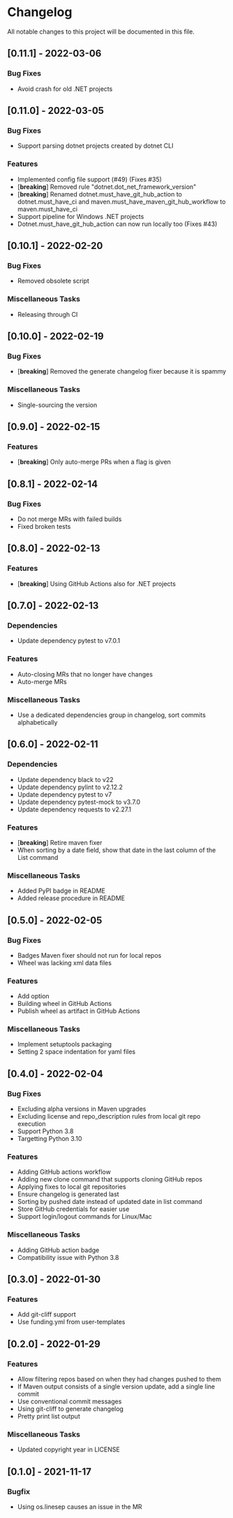 # Changelog
All notable changes to this project will be documented in this file.

## [0.11.1] - 2022-03-06

### Bug Fixes

- Avoid crash for old .NET projects

## [0.11.0] - 2022-03-05

### Bug Fixes

- Support parsing dotnet projects created by dotnet CLI

### Features

- Implemented config file support (#49) (Fixes #35)
- [**breaking**] Removed rule "dotnet.dot_net_framework_version"
- [**breaking**] Renamed dotnet.must_have_git_hub_action to dotnet.must_have_ci and maven.must_have_maven_git_hub_workflow to maven.must_have_ci
- Support pipeline for Windows .NET projects
- Dotnet.must_have_git_hub_action can now run locally too (Fixes #43)

## [0.10.1] - 2022-02-20

### Bug Fixes

- Removed obsolete script

### Miscellaneous Tasks

- Releasing through CI

## [0.10.0] - 2022-02-19

### Bug Fixes

- [**breaking**] Removed the generate changelog fixer because it is spammy

### Miscellaneous Tasks

- Single-sourcing the version

## [0.9.0] - 2022-02-15

### Features

- [**breaking**] Only auto-merge PRs when a flag is given

## [0.8.1] - 2022-02-14

### Bug Fixes

- Do not merge MRs with failed builds
- Fixed broken tests

## [0.8.0] - 2022-02-13

### Features

- [**breaking**] Using GitHub Actions also for .NET projects

## [0.7.0] - 2022-02-13

### Dependencies

- Update dependency pytest to v7.0.1

### Features

- Auto-closing MRs that no longer have changes
- Auto-merge MRs

### Miscellaneous Tasks

- Use a dedicated dependencies group in changelog, sort commits alphabetically

## [0.6.0] - 2022-02-11

### Dependencies

- Update dependency black to v22
- Update dependency pylint to v2.12.2
- Update dependency pytest to v7
- Update dependency pytest-mock to v3.7.0
- Update dependency requests to v2.27.1

### Features

- [**breaking**] Retire maven fixer
- When sorting by a date field, show that date in the last column of the List command

### Miscellaneous Tasks

- Added PyPI badge in README
- Added release procedure in README

## [0.5.0] - 2022-02-05

### Bug Fixes

- Badges Maven fixer should not run for local repos
- Wheel was lacking xml data files

### Features

- Add  option
- Building wheel in GitHub Actions
- Publish wheel as artifact in GitHub Actions

### Miscellaneous Tasks

- Implement setuptools packaging
- Setting 2 space indentation for yaml files

## [0.4.0] - 2022-02-04

### Bug Fixes

- Excluding alpha versions in Maven upgrades
- Excluding license and repo_description rules from local git repo execution
- Support Python 3.8
- Targetting Python 3.10

### Features

- Adding GitHub actions workflow
- Adding new clone command that supports cloning GitHub repos
- Applying fixes to local git repositories
- Ensure changelog is generated last
- Sorting by pushed date instead of updated date in list command
- Store GitHub credentials for easier use
- Support login/logout commands for Linux/Mac

### Miscellaneous Tasks

- Adding GitHub action badge
- Compatibility issue with Python 3.8

## [0.3.0] - 2022-01-30

### Features

- Add git-cliff support
- Use funding.yml from user-templates

## [0.2.0] - 2022-01-29

### Features

- Allow filtering repos based on when they had changes pushed to them
- If Maven output consists of a single version update, add a single line commit
- Use conventional commit messages
- Using git-cliff to generate changelog
- Pretty print list output

### Miscellaneous Tasks

- Updated copyright year in LICENSE

## [0.1.0] - 2021-11-17

### Bugfix

- Using os.linesep causes an issue in the MR

<!-- generated by git-cliff -->
